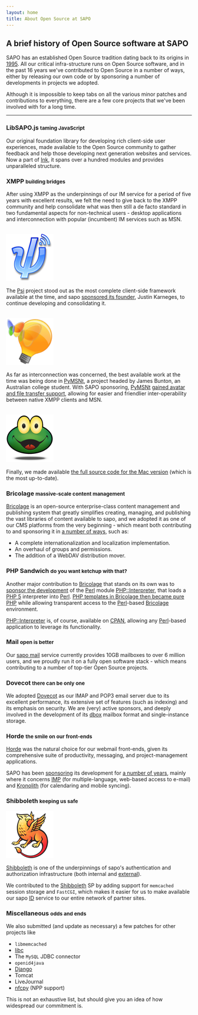 ```yaml
---
layout: home
title: About Open Source at SAPO
---
```


## A brief history of Open Source software at SAPO

SAPO has an established Open Source tradition dating back to its origins in <a href="http://en.wikipedia.org/wiki/SAPO_(company)">1995</a>. All our critical infra-structure runs on Open Source software, and in the past 16 years we've contributed to Open Source in a number of ways, either by releasing our own code or by sponsoring a number of developments in projects we adopted.

Although it is impossible to keep tabs on all the various minor patches and contributions to everything, there are a few core projects that we've been involved with for a long time.

<hr>

### LibSAPO.js <small>taming JavaScript</small>

Our original foundation library for developing rich client-side user experiences, made available to the Open Source community to gather feedback and help those developing next generation websites and services. Now a part of [Ink][i], it spans over a hundred modules and provides unparalleled structure.


### XMPP <small>building bridges</small>

After using XMPP as the underpinnings of our IM service for a period of five years with excellent results, we felt the need to give back to the XMPP community and help consolidate what was then still a de facto standard in two fundamental aspects for non-technical users - desktop applications and interconnection with popular (incumbent) IM services such as MSN.

<br clear="all">
<img src="../imgs/psi128.png" class="about">

The [Psi][p] project stood out as the most complete client-side framework available at the time, and <span class="podium">sapo</span> [sponsored its founder](http://listas.apesol.org/pipermail/delta-affinix.com/2005-February/000371.html), Justin Karneges, to continue developing and consolidating it.

<br clear="all">

<img src="../imgs/pymsnt128.png" class="about">

As far as interconnection was concerned, the best available work at the time was being done in [PyMSNt][pm], a project headed by James Bunton, an Australian college student. With SAPO sponsoring, [PyMSNt][pm] [gained avatar and file transfer support](http://delx.net.au/projects/pymsnt/news.html), allowing for easier and friendlier inter-operability between native XMPP clients and MSN.

<br clear="all"/>

<img src="../imgs/sapo128.png" class="about">

Finally, we made available [the full source code for the Mac version](https://github.com/sapo/sapo-messenger-for-mac) (which is the most up-to-date).


### Bricolage <small>massive-scale content management</small>

[Bricolage][b] is an open-source enterprise-class content management and publishing system that greatly simplifies creating, managing, and publishing the vast libraries of content available to <span class="podium">sapo</span>, and we adopted it as one of our CMS platforms from the very beginning - which meant both contributing to and sponsoring it in [a number of ways](http://comments.gmane.org/gmane.comp.db.postgresql.announce/156), such as:

* A complete internationalization and localization implementation.
* An overhaul of groups and permissions.
* The addition of a WebDAV distribution mover.

### PHP Sandwich <small>do you want ketchup with that?</small>

Another major contribution to [Bricolage][b] that stands on its own was to [sponsor the development][b2] of the [Perl][pl] module [PHP::Interpreter][cpan1], that loads a [PHP 5][ph] interpreter into [Perl][pl]. [PHP  templates in Bricolage then became pure PHP][b1] while allowing transparent access to the [Perl][pl]-based [Bricolage][b] environment.

[PHP::Interpreter][cpan1] is, of course, available on [CPAN][cpan2], allowing any [Perl][pl]-based application to leverage its functionality.

### Mail <small>open is better</small>

Our [sapo mail][m] service currently provides 10GB mailboxes to over 6 million users, and we proudly run it on a fully open software stack - which means contributing to a number of top-tier Open Source projects.

### Dovecot <small>there can be only one</small>

We adopted [Dovecot][d] as our IMAP and POP3 email server due to its excellent performance, its extensive set of features (such as indexing) and its emphasis on security. We are (very) active sponsors, and deeply involved in the development of its [dbox][db] mailbox format and single-instance storage.

### Horde <small>the smile on our front-ends</small>

[Horde][h] was the natural choice for our webmail front-ends, given its comprehensive suite of productivity, messaging, and project-management applications.

SAPO has been [sponsoring][h1] its development for [a number of years][h2], mainly where it concerns [IMP][imp] (for multiple-language, web-based access to e-mail) and [Kronolith][kr] (for calendaring and mobile syncing).

### Shibboleth <small>keeping us safe</small>

<img src="../imgs/shibboleth128.png" class="about">

[Shibboleth][sh] is one of the underpinnings of <span class="podium">sapo</span>'s authentication and authorization infrastructure (both internal and [external][id]).

We contributed to the [Shibboleth][sh] SP by adding support for `memcached` session storage and `FastCGI`, which makes it easier for us to make available our <span class="podium">sapo</span> [ID][id] service to our entire network of partner sites.

### Miscellaneous <small>odds and ends</small>

We also submitted (and update as necessary) a few patches for other projects like

* `libmemcached`
* [libc](http://sourceware.org/bugzilla/show_bug.cgi?id=5541)
* The `MySQL` JDBC connector
* `openid4java`
* [Django](https://code.djangoproject.com/ticket/14032)
* Tomcat
* LiveJournal
* [nfcpy](https://code.launchpad.net/~andrefcruz/nfcpy/npp-1.0) (NPP support)

This is not an exhaustive list, but should give you an idea of how widespread our commitment is.

[cpan1]: http://search.cpan.org/search?query=php%3A%3Ainterpreter&mode=all
[cpan2]: http://search.cpan.org/~aff/PHP-Interpreter-1.0.2/lib/PHP/Interpreter.pm
[id]: http://id.sapo.pt
[i]: http://ink.sapo.pt
[d]: http://www.dovecot.org/
[db]: http://wiki2.dovecot.org/MailboxFormat/dbox
[h]: http://horde.org
[h1]: http://janschneider.de/news/25/252
[h2]: http://www.techworld.com.au/article/263744/open_source_identity_horde_lead_developer_jan_schneider/?pp=3
[imp]: http://www.horde.org/apps/imp/
[kr]: http://www.horde.org/apps/kronolith/
[l]: http://www.lighttpd.net/
[m]: http://mail.sapo.pt
[p]: http://psi-im.org/
[ph]: http://www.php.net
[pl]: http://www.perl.org
[pm]: http://delx.net.au/projects/pymsnt
[b]: http://bricolagecms.org/
[b1]: http://bricolagecms.org/news/announce/changes/bricolage-1.10.0/
[b2]: http://justatheory.com/bricolage/1.9.0.html
[s]: http://www.sapo.pt
[sh]: http://shibboleth.internet2.edu/
[sh1]: https://svn.shibboleth.net/cpp-sp/branches/REL_2/`FastCGI`/shibresponder.cpp
